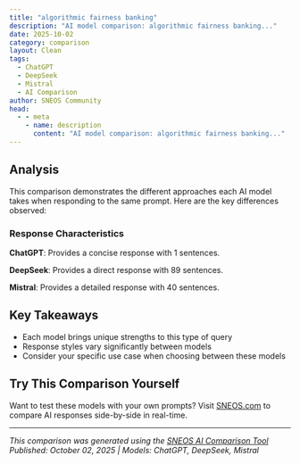 ```yaml
---
title: "algorithmic fairness banking"
description: "AI model comparison: algorithmic fairness banking..."
date: 2025-10-02
category: comparison
layout: Clean
tags:
  - ChatGPT
  - DeepSeek
  - Mistral
  - AI Comparison
author: SNEOS Community
head:
  - - meta
    - name: description
      content: "AI model comparison: algorithmic fairness banking..."
---
```


<ChatComparison
  title="algorithmic fairness banking"
  prompt="algorithmic fairness banking"
  :responses='{
    "ChatGPT": "Algorithmic fairness in banking is an important and evolving topic, especially as financial institutions increasingly use algorithms and machine learning models to make decisions. This includes processes like loan approvals, credit scoring, risk assessment, and customer service. Ensuring that these algorithms are fair and do not perpetuate bias or discrimination is critical for ethical and regulatory reasons.\n\n### Key Concepts of Algorithmic Fairness in Banking\n\n1. **Bias in Data**: Algorithms often learn from historical data that may contain bias. For example, if a dataset contains racial or gender biases (e.g., historically lower loan approval rates for certain groups), the algorithm may replicate and perpetuate these biases.\n\n2. **Fairness Metrics**: Different metrics can be used to evaluate fairness in algorithms:\n   - **Disparate Impact**: Measures if a certain demographic group is unfairly disadvantaged by a decision.\n   - **Equal Opportunity**: Ensures that different demographic groups have equal chances of receiving positive outcomes.\n   - **Calibration**: Ensures that predicted probabilities of outcomes are proportional to actual outcomes across different groups.\n\n3. **Transparent Decision-Making**: Algorithms must be interpretable, meaning that stakeholders (customers, regulators) should be able to understand how decisions are made. This is crucial for building trust and ensuring accountability.\n\n4. **Regulatory Compliance**: Many jurisdictions have laws and regulations that require fairness in lending and financial services (e.g., the Equal Credit Opportunity Act in the USA). Banks must navigate these regulatory landscapes while developing and deploying algorithms.\n\n5. **Stakeholder Engagement**: Engaging with various stakeholders, including customers who may be affected by these algorithms, is essential for identifying potential biases and ensuring inclusive practices.\n\n6. **Algorithmic Auditing**: Regular audits of algorithms can help detect and mitigate biases. This includes testing algorithms on diverse datasets and continuously monitoring outcomes to ensure fairness over time.\n\n7. **Mitigation Strategies**: There are various strategies to mitigate bias in algorithms:\n   - **Pre-processing**: Modifying training data to reduce bias (e.g., re-weighting samples).\n   - **In-processing**: Adjusting the algorithm during training to promote fairness (e.g., modifying loss functions).\n   - **Post-processing**: Changing the outputs of the algorithm to ensure fairer outcomes (e.g., adjusting thresholds for different groups).\n\n8. **Ethical Considerations**: Beyond technical fairness, ethical considerations around privacy, consent, and the societal impact of automated decisions are paramount. Financial institutions must balance innovation with ethical responsibility.\n\n### Practical Applications and Challenges\n\n- **Credit Scoring**: Algorithmic models for credit scoring need to be scrutinized for fairness. Companies are exploring alternative data sources, but these too can introduce new types of bias.\n- **Loan Approval Processes**: Automated lending platforms must ensure that their algorithms do not discriminate based on factors like race or gender. This may involve setting strict guidelines on acceptable input variables and processes.\n- **Fraud Detection**: While detecting fraud, algorithms must avoid creating biased reports against certain demographic groups that might correlate with higher flags for fraud based on historical data.\n\n### Conclusion\n\nAlgorithmic fairness in banking is essential for promoting trust, compliance, and social equity in financial services. Stakeholders at all levels—financial institutions, regulators, and customers—must prioritize the fair use of algorithms to foster a more equitable financial landscape. Collaboration between technologists, ethicists, and policymakers will be crucial in achieving fair outcomes that protect consumers while allowing banks to leverage the benefits of automation and advanced analytics.",
    "DeepSeek": "Of course. This is a critical and rapidly evolving topic at the intersection of finance, ethics, and data science. Here\u2019s a comprehensive breakdown of algorithmic fairness in banking.\n\n### What is Algorithmic Fairness in Banking?\n\nAlgorithmic fairness in banking is the principle and practice of ensuring that the automated systems and models used by financial institutions do not create, perpetuate, or exacerbate unfair biases against individuals or groups based on protected characteristics like race, gender, age, ethnicity, or postal code.\n\nIt\u0027s about moving beyond the old adage \u0022the computer is never wrong\u0022 to proactively ensuring the computer is **fair and just**.\n\n### Why is it So Important?\n\nThe use of algorithms in banking is ubiquitous and has high-stakes consequences:\n\n1.  **High-Impact Decisions:** Algorithms drive decisions on credit scoring, loan approvals, insurance premiums, fraud detection, and targeted marketing. A biased algorithm can systematically deny certain groups access to capital, insurance, or other financial services.\n2.  **Regulatory and Legal Compliance:** Regulators worldwide (like the CFPB in the US, FCA in the UK, and the EU\u0027s proposed AI Act) are increasingly focused on preventing digital redlining and discriminatory outcomes. Non-compliance can lead to massive fines and reputational damage.\n3.  **Reputational Risk:** Public exposure of a biased algorithm can destroy customer trust and brand value. (e.g., The Apple Card gender bias controversy in 2019).\n4.  **Business Case:** Fairness isn\u0027t just ethical; it\u0027s good business. By identifying and mitigating bias, banks can tap into underserved markets, foster innovation, and build more robust, generalizable models.\n\n---\n\n### Key Areas Where Bias Can Creep In\n\n| Area | How Algorithms Are Used | Potential Fairness Risks |\n| :--- | :--- | :--- |\n| **Credit Scoring \u0026 Lending** | Predicting creditworthiness for loans, credit cards, and mortgages. | **Proxy Discrimination:** Using ZIP codes as a proxy for race, or shopping history as a proxy for gender. **Historical Bias:** Training data reflects past discriminatory lending practices (like redlining). |\n| **Marketing \u0026 Targeting** | Identifying \u0022high-value\u0022 customers for premium products (e.g., wealth management). | **Digital Redlining:** Systematically excluding low-income or minority neighborhoods from offers for beneficial financial products, while targeting them for predatory ones (e.g., high-interest loans). |\n| **Fraud Detection** | Flagging suspicious transactions or accounts for review. | **Group Stereotyping:** Over-policing transactions in certain geographic areas or from specific merchant types, leading to higher false positive rates for certain demographic groups. |\n| **Insurance Underwriting** | Setting premiums for auto, home, or life insurance. | **Unfair Proxies:** Using non-causal correlates (e.g., educational level) that disproportionately impact protected groups to set higher premiums. |\n| **Customer Service** | Chatbots, call routing, and service level allocation. | **Service Discrimination:** Providing lower-quality automated service or routing customers from certain areas to longer wait times or less helpful agents. |\n\n---\n\n### Sources of Bias in Algorithms\n\nUnderstanding where bias comes from is the first step to mitigating it.\n\n1.  **Historical Bias:** The training data itself reflects existing societal or historical inequalities. If a bank\u0027s past data shows it denied loans to people from a specific neighborhood at a higher rate (due to human bias), an algorithm trained on that data will learn to do the same.\n2.  **Proxy Discrimination:** The model uses a variable that is strongly correlated with a protected attribute. **Example:** Using \u0022distance to a luxury grocery store\u0022 as a feature. This can be a very accurate proxy for income and race, leading to discriminatory outcomes without explicitly using race.\n3.  **Measurement Bias:** The way data is collected or labeled is flawed. For example, if \u0022financial stability\u0022 is measured by length of employment at a single company, this can disadvantage gig economy workers or immigrants.\n4.  **Model Bias:** The algorithm\u0027s objective function is not aligned with fairness. If a model is optimized *only* for profit maximization, it may learn to avoid lending to historically marginalized groups, even if they are creditworthy, because the perceived risk (based on biased data) is higher.\n\n---\n\n### Strategies and Techniques for Mitigating Bias\n\nBias mitigation is a multi-step process, not a one-time fix.\n\n**1. Governance \u0026 Framework:**\n*   **Establish an AI Ethics Board:** A cross-functional team (legal, compliance, data science, business) to oversee fairness.\n*   **Fairness-by-Design:** Integrate fairness considerations from the very beginning of the model development lifecycle, not as an afterthought.\n*   **Clear Definitions:** Define what \u0022fairness\u0022 means for a specific use case. Different definitions can be mutually exclusive (see below).\n\n**2. Technical Interventions:**\n*   **Pre-Processing:** \u0022Clean\u0022 the training data before the model sees it.\n    *   *Technique:* Massaging the dataset, reweighting examples from underrepresented groups.\n*   **In-Processing:** Modify the learning algorithm itself to incorporate fairness constraints.\n    *   *Technique:* Adding a mathematical penalty for violating a fairness metric during training.\n*   **Post-Processing:** Adjust the model\u0027s outputs after predictions are made.\n    *   *Technique:* Using different approval thresholds for different demographic groups to equalize outcomes (e.g., a lower credit score threshold for a historically disadvantaged group).\n\n**3. Transparency \u0026 Explainability (XAI):**\n*   **Explainable AI (XAI):** Use techniques like SHAP or LIME to explain *why* a model made a specific decision. This is crucial for regulators and for customers who have a right to explanation under laws like GDPR.\n*   **Algorithmic Auditing:** Conducting independent, third-party audits of models to test for bias and fairness. This is becoming a industry best practice.\n\n---\n\n### The Challenge: Defining \u0022Fairness\u0022\n\nThere is no single, universal definition of fairness. Banks must choose which definition aligns with their values and regulatory requirements. Two common, often conflicting, definitions are:\n\n*   **Group Fairness (Statistical Parity):** The rate of positive outcomes (e.g., loan approvals) should be similar across different demographic groups.\n    *   *Pro:* Simple to measure and understand.\n    *   *Con:* It can lead to giving loans to less-qualified individuals in one group and denying loans to highly-qualified individuals in another.\n\n*   **Individual Fairness:** Similar individuals should receive similar outcomes, regardless of their group membership.\n    *   *Pro:* Intuitively fair on an individual level.\n    *   *Con:* Defining \u0022similar\u0022 is extremely difficult and can itself introduce bias.\n\n### The Future and Regulatory Landscape\n\nThe field is moving towards stricter regulation and more sophisticated tools.\n*   **The EU AI Act:** Will classify many banking AI systems as \u0022High-Risk,\u0022 subjecting them to rigorous requirements for bias monitoring, data governance, and human oversight.\n*   **US Regulatory Scrutiny:** The CFPB and other agencies have made it clear they will use their authority (like the Equal Credit Opportunity Act - ECOA) to punish algorithmic discrimination.\n*   **Advanced Techniques:** Research continues into more robust fairness definitions, causal inference methods to root out proxy discrimination, and federated learning to train models on decentralized data without compromising privacy.\n\n### Conclusion\n\nAlgorithmic fairness is no longer an optional academic exercise for banks; it is a core component of responsible and sustainable business practice. Success requires a holistic approach that combines **strong governance, technical expertise, continuous monitoring, and a deep commitment to ethical principles.** By proactively addressing bias, banks can not only avoid regulatory pitfalls but also build more inclusive, trustworthy, and ultimately more successful financial systems.",
    "Mistral": "Algorithmic fairness in banking is a critical concern as financial institutions increasingly rely on algorithms and machine learning models to make decisions about credit scoring, loan approvals, fraud detection, and other financial services. Ensuring fairness in these algorithms is essential to avoid discriminatory practices and to maintain trust and compliance with regulatory standards. Here are some key considerations and approaches to achieving algorithmic fairness in banking:\n\n### Key Considerations\n\n1. **Bias in Data**:\n   - **Historical Bias**: Data used to train algorithms may contain historical biases, such as past discriminatory lending practices.\n   - **Representation Bias**: Certain demographic groups may be underrepresented in the training data, leading to biased outcomes.\n\n2. **Bias in Algorithms**:\n   - **Model Bias**: The choice of algorithm and its parameters can introduce bias. For example, some algorithms may be more sensitive to certain features that correlate with protected attributes.\n   - **Feedback Loops**: Algorithms that update based on their own predictions can reinforce existing biases.\n\n3. **Fairness Metrics**:\n   - **Demographic Parity**: Ensures that the probability of a positive outcome is the same across different demographic groups.\n   - **Equal Opportunity**: Ensures that the true positive rate (the probability of a positive outcome given a positive label) is the same across different groups.\n   - **Equalized Odds**: Ensures that both the true positive rate and the false positive rate are the same across different groups.\n\n4. **Regulatory Compliance**:\n   - **Fair Lending Laws**: Compliance with laws such as the Equal Credit Opportunity Act (ECOA) and the Fair Housing Act (FHA) in the United States.\n   - **Transparency**: Ensuring that the decision-making process is transparent and explainable to stakeholders and regulators.\n\n### Approaches to Achieving Fairness\n\n1. **Pre-Processing Techniques**:\n   - **Data Augmentation**: Adding synthetic data to balance the representation of different groups.\n   - **Re-sampling**: Techniques like oversampling underrepresented groups or undersampling overrepresented groups.\n   - **Bias Mitigation**: Transforming the data to reduce correlations between sensitive attributes and other features.\n\n2. **In-Processing Techniques**:\n   - **Fairness Constraints**: Incorporating fairness constraints directly into the training process of the algorithm.\n   - **Adversarial Debiasing**: Using adversarial learning to remove information about sensitive attributes from the model\u0027s predictions.\n\n3. **Post-Processing Techniques**:\n   - **Threshold Adjustment**: Adjusting the decision threshold for different groups to achieve fairness.\n   - **Reject Option Classification**: Introducing a reject option to avoid making decisions in ambiguous cases.\n\n4. **Monitoring and Auditing**:\n   - **Continuous Monitoring**: Regularly monitoring the performance of algorithms to detect and address biases.\n   - **Auditing**: Conducting periodic audits to ensure compliance with fairness standards and regulatory requirements.\n\n### Best Practices\n\n1. **Diverse Data Collection**:\n   - Ensure that data collection processes are inclusive and representative of all demographic groups.\n\n2. **Transparent Documentation**:\n   - Document the data sources, preprocessing steps, model selection, and evaluation metrics used in the algorithm development process.\n\n3. **Stakeholder Involvement**:\n   - Involve diverse stakeholders, including community representatives and ethicists, in the development and evaluation of algorithms.\n\n4. **Ethical Considerations**:\n   - Consider the ethical implications of algorithmic decisions and ensure that they align with the organization\u0027s values and societal norms.\n\n5. **Continuous Improvement**:\n   - Foster a culture of continuous improvement and learning, where biases are identified and addressed proactively.\n\nBy addressing these considerations and implementing these approaches, banks can work towards ensuring that their algorithms are fair and equitable, thereby building trust with customers and complying with regulatory standards."
  }'
  published-date="13:42"
/>

## Analysis

This comparison demonstrates the different approaches each AI model takes when responding to the same prompt. Here are the key differences observed:

### Response Characteristics

**ChatGPT**: Provides a concise response with 1 sentences. 

**DeepSeek**: Provides a direct response with 89 sentences. 

**Mistral**: Provides a detailed response with 40 sentences. 

## Key Takeaways

- Each model brings unique strengths to this type of query
- Response styles vary significantly between models
- Consider your specific use case when choosing between these models

## Try This Comparison Yourself

Want to test these models with your own prompts? Visit [SNEOS.com](https://sneos.com) to compare AI responses side-by-side in real-time.

---

*This comparison was generated using the [SNEOS AI Comparison Tool](https://sneos.com)*
*Published: October 02, 2025 | Models: ChatGPT, DeepSeek, Mistral*
